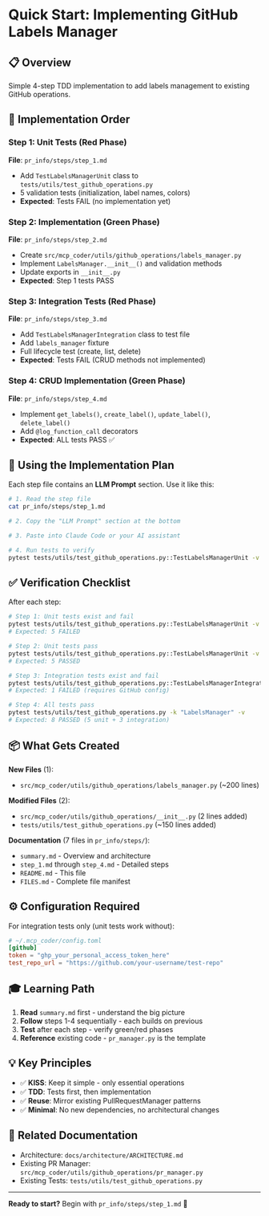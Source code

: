 # Quick Start: Implementing GitHub Labels Manager

## 📋 Overview
Simple 4-step TDD implementation to add labels management to existing GitHub operations.

## 🎯 Implementation Order

### Step 1: Unit Tests (Red Phase)
**File**: `pr_info/steps/step_1.md`
- Add `TestLabelsManagerUnit` class to `tests/utils/test_github_operations.py`
- 5 validation tests (initialization, label names, colors)
- **Expected**: Tests FAIL (no implementation yet)

### Step 2: Implementation (Green Phase)
**File**: `pr_info/steps/step_2.md`
- Create `src/mcp_coder/utils/github_operations/labels_manager.py`
- Implement `LabelsManager.__init__()` and validation methods
- Update exports in `__init__.py`
- **Expected**: Step 1 tests PASS

### Step 3: Integration Tests (Red Phase)
**File**: `pr_info/steps/step_3.md`
- Add `TestLabelsManagerIntegration` class to test file
- Add `labels_manager` fixture
- Full lifecycle test (create, list, delete)
- **Expected**: Tests FAIL (CRUD methods not implemented)

### Step 4: CRUD Implementation (Green Phase)
**File**: `pr_info/steps/step_4.md`
- Implement `get_labels()`, `create_label()`, `update_label()`, `delete_label()`
- Add `@log_function_call` decorators
- **Expected**: ALL tests PASS ✅

## 🚀 Using the Implementation Plan

Each step file contains an **LLM Prompt** section. Use it like this:

```bash
# 1. Read the step file
cat pr_info/steps/step_1.md

# 2. Copy the "LLM Prompt" section at the bottom

# 3. Paste into Claude Code or your AI assistant

# 4. Run tests to verify
pytest tests/utils/test_github_operations.py::TestLabelsManagerUnit -v
```

## ✅ Verification Checklist

After each step:
```bash
# Step 1: Unit tests exist and fail
pytest tests/utils/test_github_operations.py::TestLabelsManagerUnit -v
# Expected: 5 FAILED

# Step 2: Unit tests pass
pytest tests/utils/test_github_operations.py::TestLabelsManagerUnit -v
# Expected: 5 PASSED

# Step 3: Integration tests exist and fail
pytest tests/utils/test_github_operations.py::TestLabelsManagerIntegration -v -m github_integration
# Expected: 1 FAILED (requires GitHub config)

# Step 4: All tests pass
pytest tests/utils/test_github_operations.py -k "LabelsManager" -v
# Expected: 8 PASSED (5 unit + 3 integration)
```

## 📦 What Gets Created

**New Files** (1):
- `src/mcp_coder/utils/github_operations/labels_manager.py` (~200 lines)

**Modified Files** (2):
- `src/mcp_coder/utils/github_operations/__init__.py` (2 lines added)
- `tests/utils/test_github_operations.py` (~150 lines added)

**Documentation** (7 files in `pr_info/steps/`):
- `summary.md` - Overview and architecture
- `step_1.md` through `step_4.md` - Detailed steps
- `README.md` - This file
- `FILES.md` - Complete file manifest

## ⚙️ Configuration Required

For integration tests only (unit tests work without):

```toml
# ~/.mcp_coder/config.toml
[github]
token = "ghp_your_personal_access_token_here"
test_repo_url = "https://github.com/your-username/test-repo"
```

## 🎓 Learning Path

1. **Read** `summary.md` first - understand the big picture
2. **Follow** steps 1-4 sequentially - each builds on previous
3. **Test** after each step - verify green/red phases
4. **Reference** existing code - `pr_manager.py` is the template

## 💡 Key Principles

- ✅ **KISS**: Keep it simple - only essential operations
- ✅ **TDD**: Tests first, then implementation
- ✅ **Reuse**: Mirror existing PullRequestManager patterns
- ✅ **Minimal**: No new dependencies, no architectural changes

## 🔗 Related Documentation

- Architecture: `docs/architecture/ARCHITECTURE.md`
- Existing PR Manager: `src/mcp_coder/utils/github_operations/pr_manager.py`
- Existing Tests: `tests/utils/test_github_operations.py`

---

**Ready to start?** Begin with `pr_info/steps/step_1.md` 🚀
